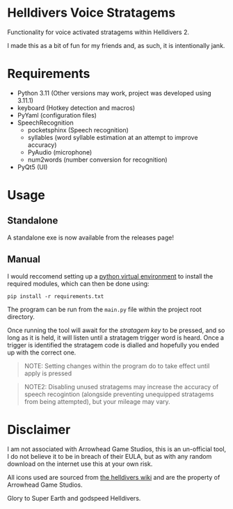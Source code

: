 # Helldivers Voice Stratagems
Functionality for voice activated stratagems within Helldivers 2.

I made this as a bit of fun for my friends and, as such, it is intentionally jank.

# Requirements

- Python 3.11 (Other versions may work, project was developed using 3.11.1)
- keyboard (Hotkey detection and macros)
- PyYaml (configuration files)
- SpeechRecognition
    - pocketsphinx (Speech recognition)
    - syllables (word syllable estimation at an attempt to improve accuracy)
    - PyAudio (microphone)
    - num2words (number conversion for recognition)
- PyQt5 (UI)

# Usage

## Standalone
A standalone exe is now available from the releases page!

## Manual

I would reccomend setting up a [python virtual environment](https://docs.python.org/3/library/venv.html) to install the required modules, which can then be done using:

```pip install -r requirements.txt```

The program can be run from the `main.py` file within the project root directory.

Once running the tool will await for the *stratagem key* to be pressed, and so long as it is held, it will listen until a stratagem trigger word is heard.
Once a trigger is identified the stratagem code is dialled and hopefully you ended up with the correct one.

> NOTE: Setting changes within the program do to take effect until apply is pressed

> NOTE2: Disabling unused stratagems may increase the accuracy of speech recogintion (alongside preventing unequipped stratagems from being attempted), but your mileage may vary.

# Disclaimer

I am not associated with Arrowhead Game Studios, this is an un-official tool, I do not believe it to be in breach of their EULA, but as with any random download on the internet use this at your own risk.

All icons used are sourced from [the helldivers wiki](https://helldivers.fandom.com/wiki/Stratagem_Codes_(Helldivers_2)) and are the property of Arrowhead Game Studios.

Glory to Super Earth and godspeed Helldivers.